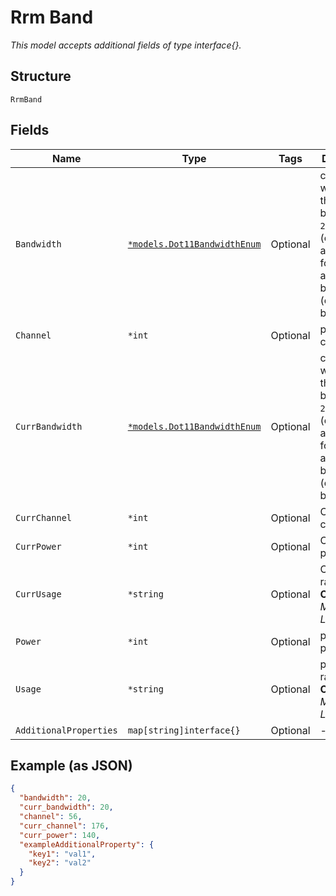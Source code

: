 
# Rrm Band

*This model accepts additional fields of type interface{}.*

## Structure

`RrmBand`

## Fields

| Name | Type | Tags | Description |
|  --- | --- | --- | --- |
| `Bandwidth` | [`*models.Dot11BandwidthEnum`](../../doc/models/dot-11-bandwidth-enum.md) | Optional | channel width for the band.enum: `20`, `40`, `80` (only applicable for band_5 and band_6), `160` (only for band_6) |
| `Channel` | `*int` | Optional | proposed channel |
| `CurrBandwidth` | [`*models.Dot11BandwidthEnum`](../../doc/models/dot-11-bandwidth-enum.md) | Optional | channel width for the band.enum: `20`, `40`, `80` (only applicable for band_5 and band_6), `160` (only for band_6) |
| `CurrChannel` | `*int` | Optional | Current channel |
| `CurrPower` | `*int` | Optional | Current tx power |
| `CurrUsage` | `*string` | Optional | Current radio band<br>**Constraints**: *Minimum Length*: `1` |
| `Power` | `*int` | Optional | proposed tx power |
| `Usage` | `*string` | Optional | proposed radio band<br>**Constraints**: *Minimum Length*: `1` |
| `AdditionalProperties` | `map[string]interface{}` | Optional | - |

## Example (as JSON)

```json
{
  "bandwidth": 20,
  "curr_bandwidth": 20,
  "channel": 56,
  "curr_channel": 176,
  "curr_power": 140,
  "exampleAdditionalProperty": {
    "key1": "val1",
    "key2": "val2"
  }
}
```

